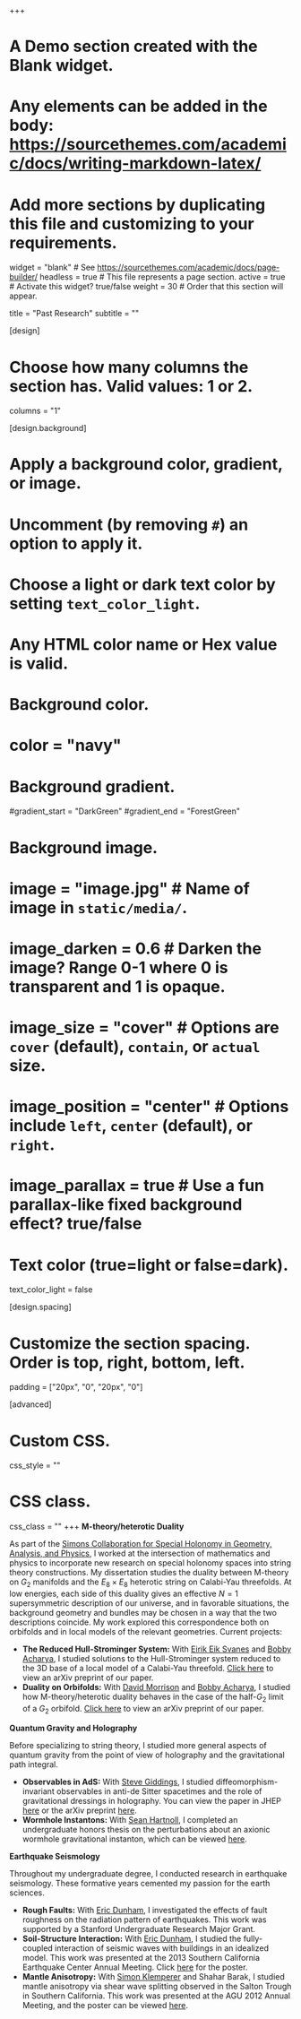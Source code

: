 +++
# A Demo section created with the Blank widget.
# Any elements can be added in the body: https://sourcethemes.com/academic/docs/writing-markdown-latex/
# Add more sections by duplicating this file and customizing to your requirements.

widget = "blank"  # See https://sourcethemes.com/academic/docs/page-builder/
headless = true  # This file represents a page section.
active = true  # Activate this widget? true/false
weight = 30  # Order that this section will appear.

title = "Past Research"
subtitle = ""

[design]
  # Choose how many columns the section has. Valid values: 1 or 2.
  columns = "1"

[design.background]
  # Apply a background color, gradient, or image.
  #   Uncomment (by removing `#`) an option to apply it.
  #   Choose a light or dark text color by setting `text_color_light`.
  #   Any HTML color name or Hex value is valid.

  # Background color.
  # color = "navy"

  # Background gradient.
  #gradient_start = "DarkGreen"
  #gradient_end = "ForestGreen"

  # Background image.
  # image = "image.jpg"  # Name of image in `static/media/`.
  # image_darken = 0.6  # Darken the image? Range 0-1 where 0 is transparent and 1 is opaque.
  # image_size = "cover"  #  Options are `cover` (default), `contain`, or `actual` size.
  # image_position = "center"  # Options include `left`, `center` (default), or `right`.
  # image_parallax = true  # Use a fun parallax-like fixed background effect? true/false

  # Text color (true=light or false=dark).
  text_color_light = false

[design.spacing]
  # Customize the section spacing. Order is top, right, bottom, left.
  padding = ["20px", "0", "20px", "0"]

[advanced]
 # Custom CSS.
 css_style = ""

 # CSS class.
 css_class = ""
+++
**M-theory/heterotic Duality**

As part of the [Simons Collaboration for Special Holonomy in Geometry, Analysis, and Physics](https://sites.duke.edu/scshgap/), I worked at the intersection of mathematics and physics to incorporate new research on special holonomy spaces into string theory constructions. My dissertation studies the duality between M-theory on $G_2$ manifolds and the $E_8 \times E_8$ heterotic string on Calabi-Yau threefolds. At low energies, each side of this duality gives an effective $N=1$ supersymmetric description of our universe, and in favorable situations, the background geometry and bundles may be chosen in a way that the two descriptions coincide. My work explored this correspondence both on orbifolds and in local models of the relevant geometries. Current projects:
- **The Reduced Hull-Strominger System:** With [Eirik Eik Svanes](https://sites.google.com/view/eesvanes/) and [Bobby Acharya](https://www.kcl.ac.uk/people/bobby-acharya), I studied solutions to the Hull-Strominger system reduced to the 3D base of a local model of a Calabi-Yau threefold. [Click here](https://arxiv.org/abs/2010.07438) to view an arXiv preprint of our paper.
- **Duality on Orbifolds:** With [David Morrison](http://web.physics.ucsb.edu/~drm/) and [Bobby Acharya](https://www.kcl.ac.uk/people/bobby-acharya), I studied how M-theory/heterotic duality behaves in the case of the half-$G_2$ limit of a $G_2$ orbifold. [Click here](https://arxiv.org/abs/2106.03886) to view an arXiv preprint of our paper.

**Quantum Gravity and Holography**

Before specializing to string theory, I studied more general aspects of quantum gravity from the point of view of holography and the gravitational path integral.
- **Observables in AdS:** With [Steve Giddings](http://web.physics.ucsb.edu/~giddings/), I studied diffeomorphism-invariant observables in anti-de Sitter spacetimes and the role of gravitational dressings in holography. You can view the paper in JHEP [here](https://doi.org/10.1007/JHEP11(2018)074) or the arXiv preprint [here](https://arxiv.org/abs/1802.01602).
- **Wormhole Instantons:** With [Sean Hartnoll](https://sitp.stanford.edu/people/sean-hartnoll), I completed an undergraduate honors thesis on the perturbations about an axionic wormhole gravitational instanton, which can be viewed [here](/files/thesis.pdf).

**Earthquake Seismology**

Throughout my undergraduate degree, I conducted research in earthquake seismology. These formative years cemented my passion for the earth sciences.
- **Rough Faults:** With [Eric Dunham](https://pangea.stanford.edu/~edunham/), I investigated the effects of fault roughness on the radiation pattern of earthquakes. This work was supported by a Stanford Undergraduate Research Major Grant.
- **Soil-Structure Interaction:** With [Eric Dunham](https://pangea.stanford.edu/~edunham/), I studied the fully-coupled interaction of seismic waves with buildings in an idealized model. This work was presented at the 2013 Southern California Earthquake Center Annual Meeting. Click [here](/files/SCEC.png) for the poster.
- **Mantle Anisotropy:** With [Simon Klemperer](https://earth.stanford.edu/people/simon-klemperer) and Shahar Barak, I studied mantle anisotropy via shear wave splitting observed in the Salton Trough in Southern California. This work was presented at the AGU 2012 Annual Meeting, and the poster can be viewed [here](/files/AGU2012).
